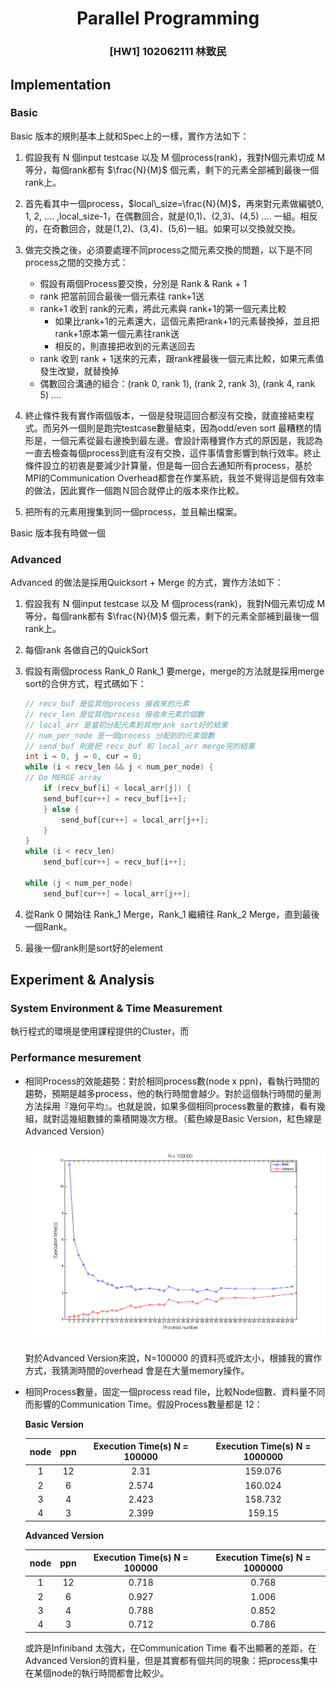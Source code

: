# <center> Parallel Programming </center>
###  <center> [HW1] 102062111 林致民

## Implementation

### Basic

Basic 版本的規則基本上就和Spec上的一樣，實作方法如下：

1. 假設我有 N 個input testcase 以及 M 個process(rank)，我對N個元素切成 M 等分，每個rank都有 $\frac{N}{M}$ 個元素，剩下的元素全部補到最後一個rank上。

2. 首先看其中一個process，$local\_size=\frac{N}{M}$，再來對元素做編號0, 1, 2, .... ,local_size-1，在偶數回合，就是(0,1)、(2,3)、(4,5) .... 一組。相反的，在奇數回合，就是(1,2)、(3,4)、(5,6)一組。如果可以交換就交換。

3. 做完交換之後，必須要處理不同process之間元素交換的問題，以下是不同process之間的交換方式：
	* 假設有兩個Process要交換，分別是 Rank & Rank + 1 
	* rank 把當前回合最後一個元素往 rank+1送
	* rank+1 收到 rank的元素，將此元素與 rank+1的第一個元素比較
		* 如果比rank+1的元素還大，這個元素把rank+1的元素替換掉，並且把rank+1原本第一個元素往rank送
		* 相反的，則直接把收到的元素送回去
	* rank 收到 rank + 1送來的元素，跟rank裡最後一個元素比較，如果元素值發生改變，就替換掉
	* 偶數回合溝通的組合：(rank 0, rank 1), (rank 2, rank 3), (rank 4, rank 5) ....
4. 終止條件我有實作兩個版本，一個是發現這回合都沒有交換，就直接結束程式。而另外一個則是跑完testcase數量結束，因為odd/even sort 最糟糕的情形是，一個元素從最右邊換到最左邊。會設計兩種實作方式的原因是，我認為一直去檢查每個process到底有沒有交換，這件事情會影響到執行效率。終止條件設立的初衷是要減少計算量，但是每一回合去通知所有process，基於MPI的Communication Overhead都會在作業系統，我並不覺得這是個有效率的做法，因此實作一個跑Ｎ回合就停止的版本來作比較。  

5. 把所有的元素用搜集到同一個process，並且輸出檔案。

Basic 版本我有時做一個

### Advanced

Advanced 的做法是採用Quicksort + Merge 的方式，實作方法如下：

1. 假設我有 N 個input testcase 以及 M 個process(rank)，我對N個元素切成 M 等分，每個rank都有 $\frac{N}{M}$ 個元素，剩下的元素全部補到最後一個rank上。

2. 每個rank 各做自己的QuickSort

3. 假設有兩個process Rank_0 Rank_1 要merge，merge的方法就是採用merge sort的合併方式，程式碼如下：
	
	```cpp
	// recv_buf 是從其他process 接收來的元素
	// recv_len 是從其他process 接收來元素的個數
	// local_arr 是當初分配元素到其他rank sort好的結果
	// num_per_node 是一個process 分配到的元素個數
	// send_buf 則是把 recv_buf 和 local_arr merge完的結果
	int i = 0, j = 0, cur = 0;
	while (i < recv_len && j < num_per_node) {
    // Do MERGE array 
   		if (recv_buf[i] < local_arr[j]) {
       	send_buf[cur++] = recv_buf[i++];
    	} else {
        	send_buf[cur++] = local_arr[j++];
    	}
	}
	while (i < recv_len)
   	 	send_buf[cur++] = recv_buf[i++];

	while (j < num_per_node)
    	send_buf[cur++] = local_arr[j++];
	```

3. 從Rank 0 開始往 Rank_1 Merge，Rank_1 繼續往 Rank_2 Merge，直到最後一個Rank。

4. 最後一個rank則是sort好的element

## Experiment & Analysis

### System Environment & Time Measurement 

執行程式的環境是使用課程提供的Cluster，而

### Performance mesurement

* 相同Process的效能趨勢：對於相同process數(node x ppn)，看執行時間的趨勢，預期是越多process，他的執行時間會越少。對於這個執行時間的量測方法採用『幾何平均』。也就是說，如果多個相同process數量的數據，看有幾組，就對這幾組數據的乘積開幾次方根。（藍色線是Basic Version，紅色線是Advanced Version）

	![img](./Total_N_100000.png)
	
	對於Advanced Version來說，N=100000 的資料亮或許太小，根據我的實作方式，我猜測時間的overhead 會是在大量memory操作。
	
* 相同Process數量，固定一個process read file，比較Node個數、資料量不同而影響的Communication Time。假設Process數量都是 12：
	
	**Basic Version**
  
	| node | ppn |  Execution Time(s) N = 100000 | Execution Time(s) N = 1000000 |
	|:----:|:---:|:-----------------------------:| :----------------------------:|
	|   1  | 12  |              2.31             |  159.076   |
	|  2   |  6  |              2.574            |  160.024   |
	|  3   |  4  |              2.423            |  158.732   |
	|  4   |  3  |              2.399            |  159.15    |
		
	**Advanced Version**
  
	| node | ppn | Execution Time(s) N = 100000 | Execution Time(s) N = 1000000  |
	|:----:|:---:|:-----------------:| :-----------:|
	|  1   | 12  |      0.718      |  0.768 | 
	|  2   |  6  |      0.927      |  1.006 |
	|  3   |  4  |      0.788      |  0.852 |
	|  4   |  3  |      0.712      |  0.786 |

	或許是Infiniband 太強大，在Communication Time 看不出顯著的差距，在Advanced Version的資料量，但是其實都有個共同的現象：把process集中在某個node的執行時間都會比較少。

